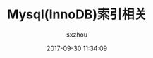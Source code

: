 ---
layout: post
title:  "Mysql(InnoDB)索引相关"
date:   2017-09-30 11:34:09
categories: mysql
tags: mysql
author: "sxzhou"
---